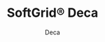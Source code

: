 ---
title: "SoftGrid® Deca"
image_primary: "img/Arktura-SoftGrid-Deca-Ceiling-Feature-Image-v1.png"
image_secondary: "img/arktura-softgrid-deca-soundstar-office-03.jpg"
description: "Deca%u2019s%20acoustic%20ceiling%20modules%20bring%20faceted%2C%20dimensional%20geometry%20to%20your%20design%20with%20its%20inverted%20hexagonal%20shapes.%20These%20modules%20can%20be%20combined%20with%20other%20designs%20for%20a%20complex%20pattern%20that%20fills%20a%20ceiling%20or%20be%20used%20individually%20for%20a%20more%20simple%20design.%20Either%20way%2C%20with%20their%20Soft%20Sound%AE%20material%2C%20Deca%20will%20provide%20you%20with%20the%20acoustic%20support%20you%20need."
designer: "Arktura"
subtitle: "Deca"
href: "https://arktura.com/product/softgrid-deca/"
tags: 
  - "arktura"
  - "Acoustic"
  - "Ceiling Baffles"
  - "ceiling-clouds"
category: "ceiling-clouds"
manufacturer: "Arktura"
slug: "/manufacturers/arktura/ceiling-clouds/arktura-soft-grid-deca"
---